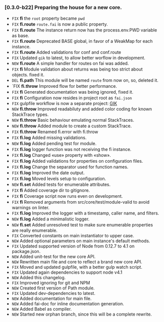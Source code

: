 ### [0.3.0-b22] Preparing the house for a new core.
- `FIX` **ﬁ** the `root` property became `pwd`
- `FIX` **ﬁ.route** `route.fai` is now a public property.
- `FIX` **ﬁ.route** The instance return now has the process.env.PWD variable as base.
- `FIX` **ﬁ.route** Deprecated BASE global, in favor of a WeakMap for each instance.
- `FIX` **ﬁ.route** Added validations for conf and conf.route
- `FIX` Updated `gik` to latest, to allow better worflow in development.
- `NEW` **ﬁ.route** A simple handler for routes on fai was added.
- `FIX` **ﬁ** Module validation about returns was being too strict about objects. fixed it.
- `DEL` **ﬁ.path** This module will be named `route` from now on, so, deleted it.
- `FIX **ﬁ.throw** Improved flow for better performance.
- `FIX` **ﬁ** Generated documentation was being ignored, fixed it.
- `FIX` **ﬁ** Configuration now resides in project root as `fai.json`
- `FIX` gulpfile workflow is now a separate project: [GIK](http://github.com/gikmx/gik.git)
- `NEW` **ﬁ.throw** Improved readabiluty and added color coding for known StackTrace types.
- `NEW` **ﬁ.throw** Basic behaviour emulating normal StackTraces.
- `NEW` **ﬁ.throw** Added module to create a custom StackTrace.
- `FIX` **ﬁ.throw** Renamed ﬁ.error with ﬁ.throw
- `FIX` **ﬁ.log**	Added missing validations.
- `NEW` **ﬁ.log** Added pending test for module.
- `FIX` **ﬁ.log** logger function was not receiving the ﬁ instance.
- `FIX` **ﬁ.log** Changed «use» property with «show».
- `FIX` **ﬁ.log** Added validations for properties on configuration files.
- `FIX` **ﬁ.log** Change the separator used for function names.
- `FIX` **ﬁ.log** Improved the date output.
- `FIX` **ﬁ.log** Moved levels setup to configuration.
- `NEW` **ﬁ.set** Added tests for enumerable attributes.
- `FIX` **ﬁ** Added coverage dir to gitignore.
- `FIX` **ﬁ** Coverage script now runs even on development.
- `FIX` **ﬁ** Removed arguments from src/core/test/module-valid to avoid warnings on linter.
- `FIX` **ﬁ.log** Improved the logger with a timestamp, caller name, and filters.
- `NEW` **ﬁ.log** Added a minimalistic logger.
- `NEW` **ﬁ.set** Added unresolved test to make sure enumerable properties are really enumerable.
- `FIX` Converted constants on main instantiator to upper case.
- `NEW` Added optional parameters on main instance's default methods.
- `FIX` Updated supported version of Node from 0.12.7 to 4.1 on package.json.
- `NEW` Added unit-test for the new core API.
- `NEW` Rewritten main file and core to reflect a brand new core API.
- `FIX` Moved and updated gulpfile, with a better gulp watch script.
- `FIX` Updated again dependencies to support node v4.1
- `NEW` Added this changelog.
- `FIX` Improved ignoring for git and NPM
- `NEW` Created first version of Path module.
- `FIX` Updated dev-dependencies to latest.
- `NEW` Added documentation for main file.
- `NEW` Added fai-doc for inline documentation generation.
- `NEW` Added Babel as compiler.
- `NEW` Started new orphan branch, since this will be a complete rewrite.
